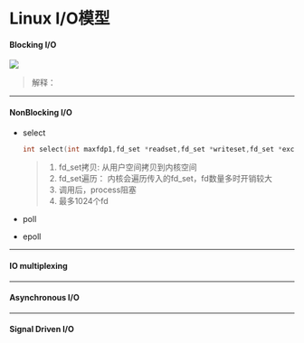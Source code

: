# Linux I/O模型

#### Blocking I/O

![](D:\wlf\typora_pic\1593755892-55c466c2b5fc5_articlex.png)

> 解释：
>
>

---

#### NonBlocking I/O



+ select

  ```c
  int select(int maxfdp1,fd_set *readset,fd_set *writeset,fd_set *exceptset,const struct timeval *timeout)
  ```



  > 1. fd_set拷贝: 从用户空间拷贝到内核空间
  > 2. fd_set遍历： 内核会遍历传入的fd_set，fd数量多时开销较大
  > 3. 调用后，process阻塞
  > 4. 最多1024个fd

+ poll

+ epoll

---

#### IO multiplexing

---

#### Asynchronous I/O

---

#### Signal Driven I/O

